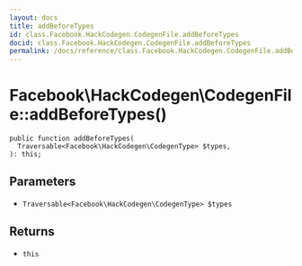 ```yaml
---
layout: docs
title: addBeforeTypes
id: class.Facebook.HackCodegen.CodegenFile.addBeforeTypes
docid: class.Facebook.HackCodegen.CodegenFile.addBeforeTypes
permalink: /docs/reference/class.Facebook.HackCodegen.CodegenFile.addBeforeTypes/
---
```

# Facebook\\HackCodegen\\CodegenFile::addBeforeTypes()




``` Hack
public function addBeforeTypes(
  Traversable<Facebook\HackCodegen\CodegenType> $types,
): this;
```




## Parameters




- ` Traversable<Facebook\HackCodegen\CodegenType> $types `




## Returns




+ ` this `